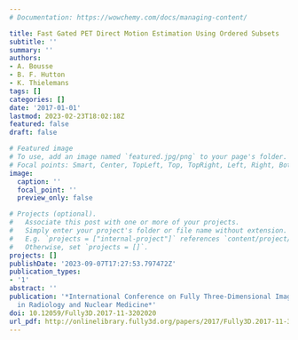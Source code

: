 ```yaml
---
# Documentation: https://wowchemy.com/docs/managing-content/

title: Fast Gated PET Direct Motion Estimation Using Ordered Subsets
subtitle: ''
summary: ''
authors:
- A. Bousse
- B. F. Hutton
- K. Thielemans
tags: []
categories: []
date: '2017-01-01'
lastmod: 2023-02-23T18:02:18Z
featured: false
draft: false

# Featured image
# To use, add an image named `featured.jpg/png` to your page's folder.
# Focal points: Smart, Center, TopLeft, Top, TopRight, Left, Right, BottomLeft, Bottom, BottomRight.
image:
  caption: ''
  focal_point: ''
  preview_only: false

# Projects (optional).
#   Associate this post with one or more of your projects.
#   Simply enter your project's folder or file name without extension.
#   E.g. `projects = ["internal-project"]` references `content/project/deep-learning/index.md`.
#   Otherwise, set `projects = []`.
projects: []
publishDate: '2023-09-07T17:27:53.797472Z'
publication_types:
- '1'
abstract: ''
publication: '*International Conference on Fully Three-Dimensional Image Reconstruction
  in Radiology and Nuclear Medicine*'
doi: 10.12059/Fully3D.2017-11-3202020
url_pdf: http://onlinelibrary.fully3d.org/papers/2017/Fully3D.2017-11-3202020.pdf
---
```

